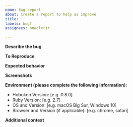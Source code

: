 ```yaml
---
name: Bug report
about: Create a report to help us improve
title: ''
labels: bug?
assignees: bnadlerjr

---
```


<!--- The GitHub Issue tracker is **ONLY** used for reporting bugs and tracking code changes. Please use StackOverflow or GitHub Discussions for questions or support issues. New features should be discussed on GitHub Discussions **before** creating an issue. For a roadmap of upcoming features, check the GitHub Projects page. --->

<!--- Make sure to add **all the information needed to understand the bug** so that someone can help. If the info is missing we'll add the 'Needs more information' label and close the issue until there is enough information. --->

**Describe the bug**
<!--- A clear and concise description of what the bug is. --->

**To Reproduce**
<!--- Provide a link to a live example, or an unambiguous set of steps to reproduce this bug. Include code to reproduce, if relevant. --->

**Expected behavior**
<!--- A clear and concise description of what you expected to happen. --->

**Screenshots**
<!--- If applicable, add screenshots to help explain your problem. --->

**Environment (please complete the following information):**
 - Hoboken Version: [e.g. 0.8.0]
 - Ruby Version: [e.g. 2.7]
 - OS and Version: [e.g. macOS Big Sur, Windows 10]
 - Browser and Version (if applicable): [e.g. chrome, safari]

**Additional context**
<!--- Add any other context about the problem here. --->
